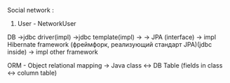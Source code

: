 Social network :
1) User - NetworkUser





DB ->jdbc driver(impl) ->jdbc template(impl) ->
-> JPA (interface) -> impl Hibernate framework (фреймфорк, реализующий стандарт JPA)(jdbc inside)
                   -> impl other framework

ORM - Object relational mapping  -> Java class <-> DB Table (fields in class <-> column table)